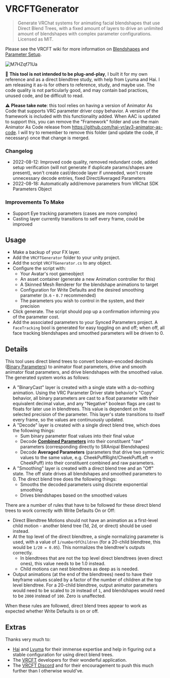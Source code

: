 # VRCFTGenerator

> Generate VRChat systems for animating facial blendshapes that use Direct Blend Trees, with a fixed amount of layers to drive an unlimited amount of blendshapes with complex parameter configurations.
> Licensed as MIT.

Please see the VRCFT wiki for more information on [Blendshapes](https://github.com/benaclejames/VRCFaceTracking/wiki/Blend-Shapes-Setup) and [Parameter Setup](https://github.com/benaclejames/VRCFaceTracking/wiki/Parameters).

![M7HZqf71Ua](https://user-images.githubusercontent.com/47901762/182271879-e2adf52c-196f-4381-9848-98d6d03c82c7.png)

🛑 **This tool is not intended to be plug-and-play**, I built it for my own reference and as a direct blendtree study, with help from Lyuma and Hai. I am releasing it as-is for others to reference, study, and maybe use. The code quality is not particularly good, and may contain bad practices, unused code, and be difficult to read.

⚠ **Please take note**: this tool relies on having a version of Animator As Code that supports VRC parameter driver copy behavior. A version of the framework is included with this functionality added. When AAC is updated to support this, you can remove the "Framework" folder and use the main Animator As Code release from https://github.com/hai-vr/av3-animator-as-code. I will try to remember to remove this folder (and update the code, if necessary) once that change is merged.

### Changelog

- 2022-08-12: Improved code quality, removed redundant code, added setup verification (will not generate if duplicate params/shapes are present), won't create cast/decode layer if unneeded, won't create unnecessary decode entries, fixed Direct/Averaged Parameters
- 2022-08-18: Automatically add/remove parameters from VRChat SDK Parameters Object

### Improvements To Make

- Support Eye tracking parameters (cases are more complex)
- Casting layer currently transitions to self every frame, could be improved

## Usage

- Make a backup of your FX layer.
- Add the `VRCFTGenerator` folder to your unity project.
- Add the script `VRCFTGenerator.cs` to any object.
- Configure the script with:
  - Your Avatar's root gameobject
  - An asset container (generate a new Animation controller for this)
  - A Skinned Mesh Renderer for the blendshape animations to target
  - Configuration for Write Defaults and the desired smoothing parameter (`0.6` - `0.7` recommended)
  - The parameters you wish to control in the system, and their precision
- Click generate. The script should pop up a confirmation informing you of the parameter cost.
- Add the associated parameters to your Synced Parameters project. A `FaceTracking` bool is generated for easy toggling on and off; when off, all face tracking blendshapes and smoothed parameters will be driven to 0.

## Details

This tool uses direct blend trees to convert boolean-encoded decimals ([Binary Parameters](https://github.com/benaclejames/VRCFaceTracking/wiki/Parameters#binary-parameters)) to animator float parameters, drive and smooth animator float parameters, and drive blendshapes with the smoothed value. The generated system works as follows:

- A "BinaryCast" layer is created with a single state with a do-nothing animation. Using the VRC Parameter Driver state behavior's "Copy" behavior, all binary parameters are cast to a float parameter with their equivalent decimal value, and any "Negative" boolean flags are cast to floats for later use in blendtrees. This value is dependent on the selected precision of the parameter. This layer's state transitions to itself every frame, so the values are continuously updated.
- A "Decode" layer is created with a single direct blend tree, which does the following things:
  - Sum binary parameter float values into their final value
  - Decode **[Combined Parameters](https://github.com/benaclejames/VRCFaceTracking/wiki/Parameters#combined-lip-parameters)** into their constituent "raw" parameters (corresponding directly to SRAnipal Blendshapes)
  - Decode **Averaged Parameters** (parameters that drive two symmetric values to the same value, e.g. CheekPuffRight/CheekPuffLeft -> CheekPuff) into their constituent combined and raw parameters.
- A "Smoothing" layer is created with a direct blend tree and an "Off" state. The off state drives all blendshapes and smoothed parameters to 0. The direct blend tree does the following things:
  - Smooths the decoded parameters using discrete exponential smoothing
  - Drives blendshapes based on the smoothed values

There are a number of rules that have to be followed for these direct blend trees to work correctly with Write Defaults On or Off:

- Direct Blendtree Motions should not have an animation as a first-level child motion - another blend tree (1d, 2d, or direct) should be used instead.
- At the top level of the direct blendtree, a single normalizing parameter is used, with a value of `1/numberOfChildren` (for a 20-child blendtree, this would be `1/20 = 0.05`). This normalizes the blendtree's outputs correctly.
  - In blendtrees that are not the top level direct blendtrees (even direct ones), this value needs to be 1.0 instead.
  - Child motions can nest blendtrees as deep as is needed.
- Output animations (at the end of the blendtrees) need to have their keyframe values scaled by a factor of the number of children at the top level blendtree. For a 20-child blendtree, output animator parameters would need to be scaled to `20` instead of `1`, and blendshapes would need to be `2000` instead of `100`. Zero is unaffected.

When these rules are followed, direct blend trees appear to work as expected whether Write Defaults is on or off. 

## Extras

Thanks very much to:

- [Hai](https://github.com/hai-vr/) and [Lyuma](https://github.com/lyuma) for their immense expertise and help in figuring out a stable configuration for using direct blend trees.
- The [VRCFT](https://github.com/benaclejames/VRCFaceTracking) developers for their wonderful application.
- The [VRCFT Discord](https://discord.gg/Fh4FNehzKn) and for their encouragement to push this much further than I otherwise would've.

